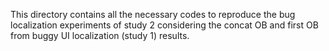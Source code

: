 This directory contains all the necessary codes to reproduce the bug localization experiments of study 2 considering the concat OB and first OB from buggy UI localization (study 1) results.